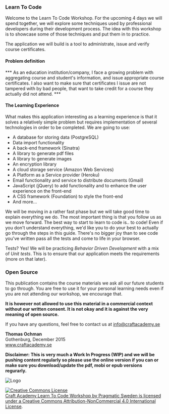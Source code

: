 ### Learn To Code

Welcome to the Learn To Code Workshop. For the upcoming 4 days we will spend together, we will explore some techniques used by professional developers during their development process. The idea with this workshop is to showcase some of those techniques and put them in to practice.

The application we will build is a tool to administrate, issue and verify course certificates.

#### Problem definition
*** As an education institution/company, I face a growing problem with aggregating course and student's information, and issue appropriate course certificates. I also want to make sure that certificates I issue are not tampered with by bad people, that want to take credit for a course they actually did not attend. ***

#### The Learning Experience

What makes this application interesting as a learning experience is that it solves a relatively simple problem but requires implementation of several technologies in order to be completed.
We are going to use:

- A database for storing data (PostgreSQL)
- Data import functionality
- A back-end framework (Sinatra)
- A library to generate pdf files
- A library to generate images
- An encryption library
- A cloud storage service (Amazon Web Services)
- A Platform as a Service provider (Heroku)
- Email functionality and service to distribute documents (Gmail)
- JavaScript (jQuery) to add functionality and to enhance the user experience on the front-end
- A CSS framework (Foundation) to style the front-end
- And more...

We will be moving in a rather fast phase but we will take good time to explain everything we do. The most important thing is that you follow us as we move forward. The best way to start to learn to code is.. to code! Even if you don't understand everything, we'd like you to do your best to actually go through the steps in this guide. There's no bigger joy than to see code you've written pass all the tests and come to life in your browser.

Tests? Yes! We will be practicing *Behavior Driven Development* with a mix of *Unit tests*. This is to ensure that our application meets the requirements (more on that later).

### Open Source
This publication contains the course materials we ask all our future students to go through. You are free to use it for your personal learning needs even if you are not attending our workshop, we encourage that. 

**It is however not allowed to use this material in a commercial context without our written consent. It is not okay and it is against the very meaning of open source.** 

If you have any questions, feel free to contact us at info@craftacademy.se


**Thomas Ochman**<br>
Gothenburg, December 2015<br>
www.craftacademy.se

**Disclaimer: This is very much a Work In Progress (WIP) and we will be pushing content regularly so please use the online version if you can or make sure you download/update the pdf, mobi or epub versions regurarly.**

 

![Logo](http://assets.craftacademy.se/images/logo/logo-with-tagline_small.png "Craft Academy by Pragmatic Sweden AB")

<a rel="license" href="http://creativecommons.org/licenses/by-nc/4.0/"><img alt="Creative Commons License" style="border-width:0" src="https://i.creativecommons.org/l/by-nc/4.0/88x31.png" /><br /><span xmlns:dct="http://purl.org/dc/terms/" property="dct:title">Craft Academy Learn To Code Workshop</span> by <span xmlns:cc="http://creativecommons.org/ns#" property="cc:attributionName">Pragmatic Sweden</span> is licensed under a <a rel="license" href="http://creativecommons.org/licenses/by-nc/4.0/">Creative Commons Attribution-NonCommercial 4.0 International License</a>.

